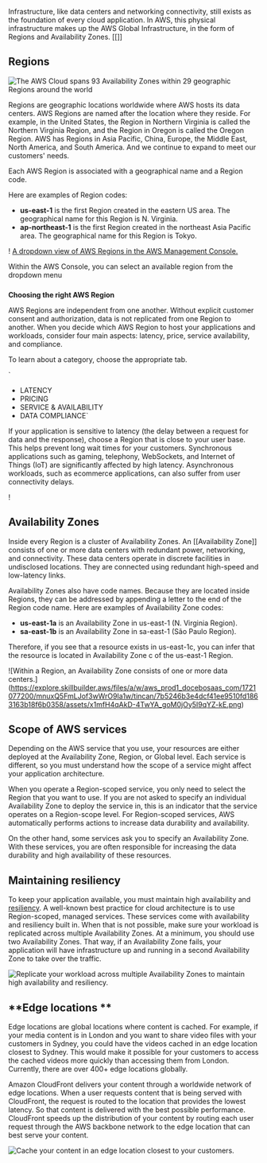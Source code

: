 Infrastructure, like data centers and networking connectivity, still exists as the foundation of every cloud application. In AWS, this physical infrastructure makes up the AWS Global Infrastructure, in the form of Regions and Availability Zones.
[[]]
## 

## **Regions**

![The AWS Cloud spans 93 Availability Zones within 29 geographic Regions around the world](https://explore.skillbuilder.aws/files/a/w/aws_prod1_docebosaas_com/1721077200/mnuxQ5FmLJof3wWrO9Ia1w/tincan/7b5246b3e4dcf41ee9510fd1863163b18f6b0358/assets/IvaJxtpsoS4aZO4y_dwdwrOZ6lWRw96bM.jpg)

Regions are geographic locations worldwide where AWS hosts its data centers. AWS Regions are named after the location where they reside. For example, in the United States, the Region in Northern Virginia is called the Northern Virginia Region, and the Region in Oregon is called the Oregon Region. AWS has Regions in Asia Pacific, China, Europe, the Middle East, North America, and South America. And we continue to expand to meet our customers' needs.

Each AWS Region is associated with a geographical name and a Region code.

Here are examples of Region codes:

- **us-east-1** is the first Region created in the eastern US area. The geographical name for this Region is N. Virginia.
- **ap-northeast-1** is the first Region created in the northeast Asia Pacific area. The geographical name for this Region is Tokyo.

! [A dropdown view of AWS Regions in the AWS Management Console.](https://explore.skillbuilder.aws/files/a/w/aws_prod1_docebosaas_com/1721077200/mnuxQ5FmLJof3wWrO9Ia1w/tincan/7b5246b3e4dcf41ee9510fd1863163b18f6b0358/assets/FVqj2WTva3l2DZEw_UB1vzpgv31Y9lgIX.jpg)

Within the AWS Console, you can select an available region from the dropdown menu

### 

**Choosing the right AWS Region**

AWS Regions are independent from one another. Without explicit customer consent and authorization, data is not replicated from one Region to another. When you decide which AWS Region to host your applications and workloads, consider four main aspects: latency, price, service availability, and compliance.

To learn about a category, choose the appropriate tab.

`
- LATENCY
- PRICING
- SERVICE & AVAILABILITY
- DATA COMPLIANCE`

If your application is sensitive to latency (the delay between a request for data and the response), choose a Region that is close to your user base. This helps prevent long wait times for your customers. Synchronous applications such as gaming, telephony, WebSockets, and Internet of Things (IoT) are significantly affected by high latency. Asynchronous workloads, such as ecommerce applications, can also suffer from user connectivity delays.

! [](https://explore.skillbuilder.aws/files/a/w/aws_prod1_docebosaas_com/1721077200/mnuxQ5FmLJof3wWrO9Ia1w/tincan/7b5246b3e4dcf41ee9510fd1863163b18f6b0358/assets/WLOCofUcy6YguQFk_zDXx48iu1f1XRHjL.png)

## Availability Zones

Inside every Region is a cluster of Availability Zones. An [[Availability Zone]] consists of one or more data centers with redundant power, networking, and connectivity. These data centers operate in discrete facilities in undisclosed locations. They are connected using redundant high-speed and low-latency links.  
  
Availability Zones also have code names. Because they are located inside Regions, they can be addressed by appending a letter to the end of the Region code name. Here are examples of Availability Zone codes:

- **us-east-1a** is an Availability Zone in us-east-1 (N. Virginia Region).
- **sa-east-1b** is an Availability Zone in sa-east-1 (São Paulo Region).

Therefore, if you see that a resource exists in us-east-1c, you can infer that the resource is located in Availability Zone c of the us-east-1 Region.

![Within a Region, an Availability Zone consists of one or more data centers.] (https://explore.skillbuilder.aws/files/a/w/aws_prod1_docebosaas_com/1721077200/mnuxQ5FmLJof3wWrO9Ia1w/tincan/7b5246b3e4dcf41ee9510fd1863163b18f6b0358/assets/x1mfH4qAkD-4TwYA_goM0jOy5I9qYZ-kE.png)

## ****Scope of AWS services****

Depending on the AWS service that you use, your resources are either deployed at the Availability Zone, Region, or Global level. Each service is different, so you must understand how the scope of a service might affect your application architecture.  
  
When you operate a Region-scoped service, you only need to select the Region that you want to use. If you are not asked to specify an individual Availability Zone to deploy the service in, this is an indicator that the service operates on a Region-scope level. For Region-scoped services, AWS automatically performs actions to increase data durability and availability.  
  
On the other hand, some services ask you to specify an Availability Zone. With these services, you are often responsible for increasing the data durability and high availability of these resources.

## ****Maintaining resiliency****

To keep your application available, you must maintain high availability and [resiliency](Tags\resiliency.md). A well-known best practice for cloud architecture is to use Region-scoped, managed services. These services come with availability and resiliency built in. When that is not possible, make sure your workload is replicated across multiple Availability Zones. At a minimum, you should use two Availability Zones. That way, if an Availability Zone fails, your application will have infrastructure up and running in a second Availability Zone to take over the traffic.

![Replicate your workload across multiple Availability Zones to maintain high availability and resiliency.](https://explore.skillbuilder.aws/files/a/w/aws_prod1_docebosaas_com/1721077200/mnuxQ5FmLJof3wWrO9Ia1w/tincan/7b5246b3e4dcf41ee9510fd1863163b18f6b0358/assets/dhozItxyf5VCYnL9_hoflaaUCH5jvaJMM.png)

## **Edge locations  **

Edge locations are global locations where content is cached. For example, if your media content is in London and you want to share video files with your customers in Sydney, you could have the videos cached in an edge location closest to Sydney. This would make it possible for your customers to access the cached videos more quickly than accessing them from London. Currently, there are over 400+ edge locations globally.

Amazon CloudFront delivers your content through a worldwide network of edge locations. When a user requests content that is being served with CloudFront, the request is routed to the location that provides the lowest latency. So that content is delivered with the best possible performance. CloudFront speeds up the distribution of your content by routing each user request through the AWS backbone network to the edge location that can best serve your content.

![Cache your content in an edge location closest to your customers.](https://explore.skillbuilder.aws/files/a/w/aws_prod1_docebosaas_com/1721077200/mnuxQ5FmLJof3wWrO9Ia1w/tincan/7b5246b3e4dcf41ee9510fd1863163b18f6b0358/assets/XwzRSOJ7v49YBXYC_6wjg5Qmcv-Jg7jd4.png)
